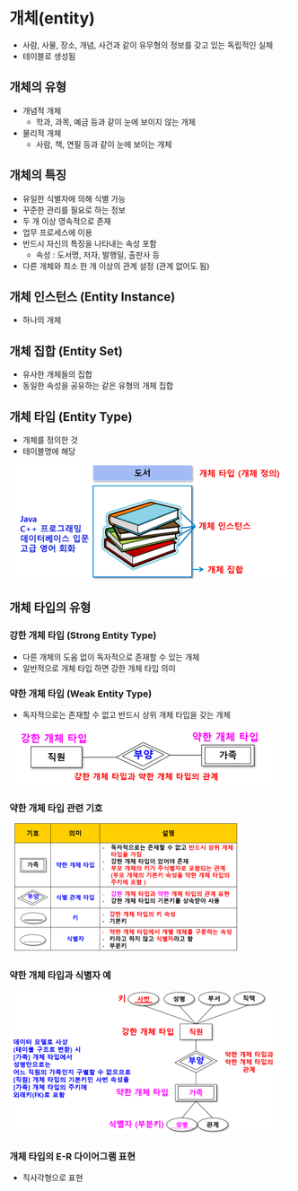 # 개체(entity)
- 사람, 사물, 장소, 개념, 사건과 같이 유무형의 정보를 갖고 있는 독립적인 실체
- 테이블로 생성됨

## 개체의 유형
- 개념적 개체
    - 학과, 과목, 예금 등과 같이 눈에 보이지 않는 개체
- 물리적 개체
    - 사람, 책, 연필 등과 같이 눈에 보이는  개체

## 개체의 특징 
- 유일한 식별자에 의해 식별 가능 
- 꾸준한 관리를 필요로 하는 정보 
- 두 개 이상 영속적으로 존재 
- 업무 프로세스에 이용 
- 반드시 자신의 특징을 나타내는 속성 포함
    - 속성 : 도서명, 저자, 발행일, 출판사 등
- 다른 개체와 최소 한 개 이상의 관계 설정 (관계 없어도 됨)

## 개체 인스턴스 (Entity Instance)
- 하나의 개체

## 개체 집합 (Entity Set)
- 유사한 개체들의 집합
- 동일한 속성을 공유하는 같은 유형의 개체 집합

## 개체 타입 (Entity Type)
- 개체를 정의한 것 
- 테이블명에 해당

![Entity](image/Entity.png)

## 개체 타입의 유형
### 강한 개체 타입 (Strong Entity Type)
- 다른 개체의 도움 없이 독자적으로 존재할 수 있는 개체
- 일반적으로 개체 타입 하면 강한 개체 타입 의미
### 약한 개체 타입 (Weak Entity Type)
- 독자적으로는 존재할 수 없고 반드시 상위 개체 타입을 갖는 개체

![Entity_type](image/Entity_type.png)

### 약한 개체 타입 관련 기호

![weaker_entity_type](image/weaker_entity_type.png)

### 약한 개체 타입과 식별자 예

![weaker_entity_type2](image/weaker_entity_type2.png)

### 개체 타입의 E-R 다이어그램 표현
- 직사각형으로 표현